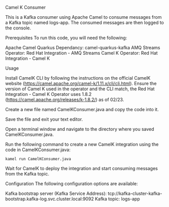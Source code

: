 Camel K Consumer

This is a Kafka consumer using Apache Camel to consume messages from a Kafka topic named logs-app. The consumed messages are then logged to the console.

Prerequisites
To run this code, you will need the following:

Apache Camel Quarkus Dependancy: camel-quarkus-kafka
AMQ Streams Operator: Red Hat Integration - AMQ Streams
Camel K Operator: Red Hat Integration - Camel K

Usage

Install CamelK CLI by following the instructions on the official CamelK website (https://camel.apache.org/camel-k/1.11.x/cli/cli.html). Ensure the version of Camel K used in the operator and the CLI match, the Red Hat Integration - Camel K Operator uses 1.8.2 (https://camel.apache.org/releases/k-1.8.2/) as of 02/23.

Create a new file named CamelKConsumer.java and copy the code into it.

Save the file and exit your text editor.

Open a terminal window and navigate to the directory where you saved CamelKConsumer.java.

Run the following command to create a new CamelK integration using the code in CamelKConsumer.java:

```kamel run CamelKConsumer.java```

Wait for CamelK to deploy the integration and start consuming messages from the Kafka topic.

Configuration
The following configuration options are available:

Kafka bootstrap server (Kafka Service Address): tcp://kafka-cluster-kafka-bootstrap.kafka-log.svc.cluster.local:9092
Kafka topic: logs-app
